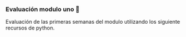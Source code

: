  ### Evaluación modulo uno 🙂
 Evaluación de las primeras semanas del modulo utilizando los siguiente recursos de python.
    
